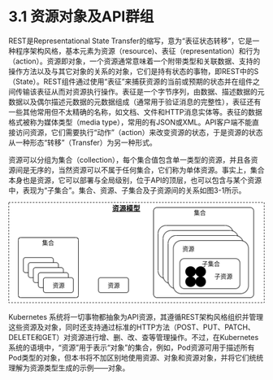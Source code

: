 [1]: /images/chapter_3/集合、资源和子资源.png

# 3.1 资源对象及API群组

REST是Representational State Transfer的缩写，意为“表征状态转移”，它是一种程序架构风格，基本元素为资源（resource)、表征（representation）和行为（action）。资源即对象，一个资源通常意味着一个附带类型和关联数据、支持的操作方法以及与其它对象的关系的对象，它们是持有状态的事物，即REST中的S（State）。REST组件通过使用“表征”来捕获资源的当前或预期的状态并在组件之间传输该表征从而对资源执行操作。表征是一个字节序列，由数据、描述数据的元数据以及偶尔描述元数据的元数据组成（通常用于验证消息的完整性），表征还有一些其他常用但不太精确的名称，如文档、文件和HTTP消息实体等。表征的数据格式被称为媒体类型（media type），常用的有JSON或XML。API客户端不能直接访问资源，它们需要执行“动作”（action）来改变资源的状态，于是资源的状态从一种形态“转移”（Transfer）为另一种形式。

资源可以分组为集合（collection），每个集合值包含单一类型的资源，并且各资源间是无序的，当然资源可以不属于任何集合，它们称为单体资源。事实上，集合本身也是资源，它可以部署与全局级别，位于API的顶层，也可以包含与某个资源中，表现为“子集合”。集合、资源、子集合及子资源间的关系如图3-1所示。

![集合、资源和子资源][1]

Kubernetes 系统将一切事物都抽象为API资源，其遵循REST架构风格组织并管理这些资源及对象，同时还支持通过标准的HTTP方法（POST、PUT、PATCH、DELETE和GET）对资源进行增、删、改、查等管理操作。不过，在Kubernetes系统的语境中，“资源”用于表示“对象”的集合，例如，Pod资源可用于描述所有Pod类型的对象，但本书将不加区别地使用资源、对象和资源对象，并将它们统统理解为资源类型生成的示例——对象。